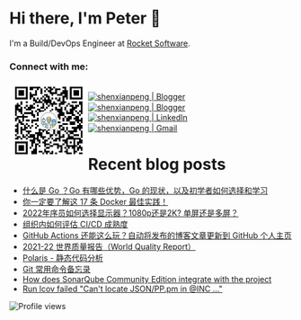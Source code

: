 # Hi there, I'm Peter 👋

I'm a Build/DevOps Engineer at [Rocket Software](https://www.rocketsoftware.com).

### Connect with me: 
<img align="left" width="140" height="140" src="https://github.com/shenxianpeng/blog/blob/master/source/about/index/qrcode.jpg"><br>
[<img align="center" alt="shenxianpeng | Blogger" width="25px" src="https://cdn.jsdelivr.net/npm/simple-icons@3.13.0/icons/blogger.svg" />][blogger]<br>
[<img align="center" alt="shenxianpeng | Blogger" width="25px" src="https://cdn.jsdelivr.net/npm/simple-icons@3.13.0/icons/wechat.svg" />][wechat]<br>
[<img align="center" alt="shenxianpeng | LinkedIn" width="25px" src="https://cdn.jsdelivr.net/npm/simple-icons@v3/icons/linkedin.svg" />][linkedin]<br>
[<img align="center" alt="shenxianpeng | Gmail" width="25px" src="https://cdn.jsdelivr.net/npm/simple-icons@3.13.0/icons/gmail.svg" />][gmail]<br>

# Recent blog posts

<!-- BLOG-POST-LIST:START -->
- [什么是 Go ？Go 有哪些优势，Go 的现状，以及初学者如何选择和学习](https://shenxianpeng.github.io/2022/01/get-started-with-go/)
- [你一定要了解这 17 条 Docker 最佳实践！](https://shenxianpeng.github.io/2022/01/docker-best-practice/)
- [2022年序员如何选择显示器？1080p还是2K? 单屏还是多屏？](https://shenxianpeng.github.io/2021/12/choose-monitor/)
- [组织内如何评估 CI/CD 成熟度](https://shenxianpeng.github.io/2021/12/cicd-assessment/)
- [GitHub Actions 还能这么玩？自动将发布的博客文章更新到 GitHub 个人主页](https://shenxianpeng.github.io/2021/11/special-repository/)
- [2021-22 世界质量报告（World Quality Report）](https://shenxianpeng.github.io/2021/11/world-quality-report/)
- [Polaris - 静态代码分析](https://shenxianpeng.github.io/2021/10/what-is-polaris/)
- [Git 常用命令备忘录](https://shenxianpeng.github.io/2021/10/git-cheatsheet/)
- [How does SonarQube Community Edition integrate with the project](https://shenxianpeng.github.io/2021/09/sonarqube-integration/)
- [Run lcov failed &quot;Can&#39;t locate JSON/PP.pm in @INC ...&quot;](https://shenxianpeng.github.io/2021/09/lcov-error/)
<!-- BLOG-POST-LIST:END -->

[blogger]: https://shenxianpeng.github.io/
[wechat]: http://mp.weixin.qq.com/profile?src=3&timestamp=1636449668&ver=1&signature=mWc-OIPct-8wSKUXsur7QPDlIvIE*B70DUninRKnMcS4yQGuJj7JEaK-FxzsHGdVbK4yX8PvY60*a0iEEj7Njw==
<!-- [wechat]: http://mp.weixin.qq.com/mp/getmasssendmsg?__biz=MzU2NjE2MDY0MA==#wechat_webview_type=1&wechat_redirect -->
[linkedin]: https://www.linkedin.com/in/xianpeng-shen/
[gmail]: mailto:xianpeng.shen@gmail.com

 ![Profile views](https://gpvc.arturio.dev/shenxianpeng)

<!-- **shenxianpeng/shenxianpeng** is a ✨ _special_ ✨ repository because its `README.md` (this file) appears on your GitHub profile.

Here are some ideas to get you started:

- 🔭 I’m currently working on ...
- 🌱 I’m currently learning ...
- 👯 I’m looking to collaborate on ...
- 🤔 I’m looking for help with ...
- 💬 Ask me about ...
- 📫 How to reach me: ...
- 😄 Pronouns: ...
- ⚡ Fun fact: ...

[![GitHub Streak](https://github-readme-streak-stats.herokuapp.com/?user=shenxianpeng&theme=dark)](https://git.io/streak-stats)

 -->
